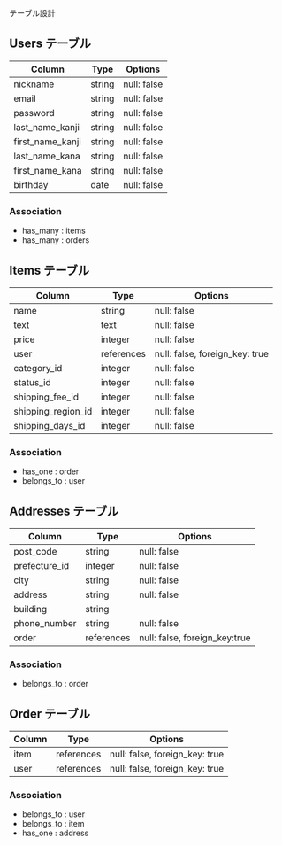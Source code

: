 テーブル設計

## Users テーブル

| Column                 | Type   | Options     |
| ---------------------- | ------ | ----------- |
| nickname               | string | null: false |
| email                  | string | null: false |
| password               | string | null: false |
| last_name_kanji        | string | null: false |
| first_name_kanji       | string | null: false |
| last_name_kana         | string | null: false |
| first_name_kana        | string | null: false |
| birthday               | date   | null: false |


### Association

- has_many : items
- has_many : orders

## Items テーブル

| Column             | Type           | Options                           |
| ------------------ | -------------- | --------------------------------- |
| name               | string         | null: false                       |
| text               | text           | null: false                       |
| price              | integer        | null: false                       |
| user               | references     | null: false, foreign_key: true    |
| category_id        | integer        | null: false                       |
| status_id          | integer        | null: false                       |
| shipping_fee_id    | integer        | null: false                       |
| shipping_region_id | integer        | null: false                       |
| shipping_days_id   | integer        | null: false                       |


### Association
- has_one    : order
- belongs_to : user

## Addresses テーブル

| Column         | Type       | Options                        |
| -------------- | ---------- | ------------------------------ |
| post_code      | string     | null: false                    |
| prefecture_id  | integer    | null: false                    |
| city           | string     | null: false                    |
| address        | string     | null: false                    |
| building       | string     |                                |
| phone_number   | string     | null: false                    |
| order          | references | null: false, foreign_key:true  |

### Association
- belongs_to : order

## Order テーブル

| Column       | Type       | Options                        |
| ------------ | ---------- | ------------------------------ |
| item         | references | null: false, foreign_key: true |
| user         | references | null: false, foreign_key: true |

### Association
- belongs_to : user
- belongs_to : item
- has_one    : address    